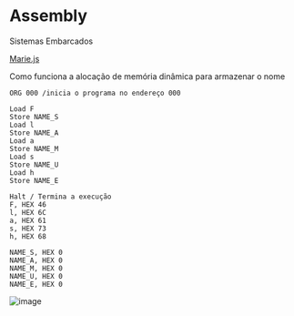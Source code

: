 # Assembly
Sistemas Embarcados

[Marie.js](https://marie.js.org/)

Como funciona a alocação de memória dinâmica para armazenar o nome

```assembly
ORG 000 /inicia o programa no endereço 000

Load F
Store NAME_S
Load l
Store NAME_A
Load a
Store NAME_M
Load s
Store NAME_U
Load h
Store NAME_E

Halt / Termina a execução
F, HEX 46
l, HEX 6C
a, HEX 61
s, HEX 73
h, HEX 68

NAME_S, HEX 0
NAME_A, HEX 0
NAME_M, HEX 0
NAME_U, HEX 0
NAME_E, HEX 0
```

![image](https://github.com/Mateus402/Assembly/assets/112894988/09e62b8f-d443-44ef-ab33-4d4d0663ab3a)
